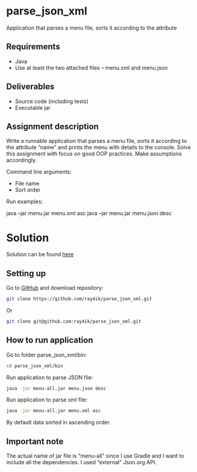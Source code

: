 # parse_json_xml
Application that parses a menu file, sorts it according to the attribute

## Requirements
* Java
* Use at least the two attached files – menu.xml and menu.json

## Deliverables
* Source code (including tests)
* Executable jar

## Assignment description

Write a runnable application that parses a menu file, sorts it according to the attribute “name” and prints the menu with details to the console. Solve this assignment with focus on good OOP practices. Make assumptions accordingly.

Command line arguments:
* File name
* Sort order

Run examples:

java –jar menu.jar menu.xml asc
java –jar menu.jar menu.json desc

# Solution 
Solution can be found [here](https://github.com/ray4ik/parse_json_xml)

## Setting up
Go to [GitHub](https://github.com/ray4ik/parse_json_xml) and download repository: 

```bash
git clone https://github.com/ray4ik/parse_json_xml.git 
```

Or
```bash
git clone git@github.com:ray4ik/parse_json_xml.git
```
## How to run application 
Go to folder parse_json_xml/bin:
```bash
cd parse_json_xml/bin
```

Run application to parse JSON file:

```bash
java -jar menu-all.jar menu.json desc
```
Run application to parse xml file:

```bash
java -jar menu-all.jar menu.xml asc
```

By default data sorted in ascending order. 

## Important note 
The actual name of jar file is “menu-all” since I use Gradle and I want to include all the dependencies. I used “external” Json.org API.  

